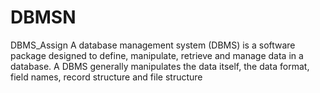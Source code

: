 # DBMSN
DBMS_Assign
A database management system (DBMS) is a software package designed to define, manipulate, retrieve and manage data in a database. 
A DBMS generally manipulates the data itself, the data format, field names, record structure and file structure
